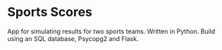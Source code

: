 # Sports Scores

App for simulating results for two sports teams. Written in Python. Build using an SQL database, Psycopg2 and Flask.
